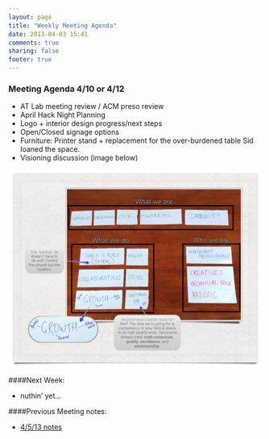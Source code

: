 ```yaml
---
layout: page
title: "Weekly Meeting Agenda"
date: 2013-04-03 15:41
comments: true
sharing: false
footer: true
---
```

### Meeting Agenda 4/10 or 4/12

* AT Lab meeting review / ACM preso review
* April Hack Night Planning
* Logo + interior design progress/next steps
* Open/Closed signage options
* Furniture: Printer stand + replacement for the over-burdened table Sid loaned the space.
* Visioning discussion (image below)

<img src="/internal/images/athensworks-vision-markedup.jpg" />

####Next Week:

* nuthin’ yet…

####Previous Meeting notes:
* [4/5/13 notes](notes-4-5-13.html)





